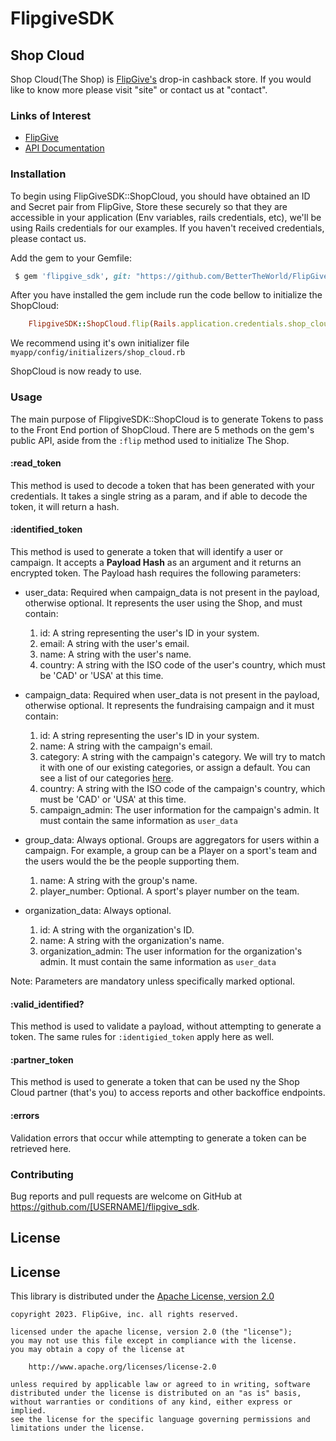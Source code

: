 # FlipgiveSDK

## Shop Cloud

Shop Cloud(The Shop) is [FlipGive's](https://app.flipgive.com) drop-in cashback store. If you would like to know more please visit "site" or contact us at "contact".

### Links of Interest

* [FlipGive](https://app.flipgive.com)
* [API Documentation](https://app.flipgive.com)

### Installation

To begin using FlipGiveSDK::ShopCloud, you should have obtained an ID and Secret pair from FlipGive, Store these securely so that they are accessible in your application (Env variables, rails credentials, etc), we'll be using Rails credentials for our examples. If you haven't received credentials, please contact us.

Add the gem to your Gemfile:

```ruby
 $ gem 'flipgive_sdk', git: "https://github.com/BetterTheWorld/FlipGiveSDK_Ruby.git"
```

After you have installed the gem include run the code bellow to initialize the ShopCloud:

```ruby
    FlipgiveSDK::ShopCloud.flip(Rails.application.credentials.shop_cloud_id, Rails.application.credentials.shop_cloud_secret)
```
We recommend using it's own initializer file `myapp/config/initializers/shop_cloud.rb`

ShopCloud is now ready to use.

### Usage

The main purpose of FlipgiveSDK::ShopCloud is to generate Tokens to pass to the Front End portion of ShopCloud. There are 5 methods on the gem's public API, aside from the `:flip` method used to initialize The Shop.

#### :read_token
This method is used to decode a token that has been generated with your credentials. It takes a single string as a param, and if able to decode the token, it will return a hash.

#### :identified_token
This method is used to generate a token that will identify a user or campaign. It accepts a **Payload Hash** as an argument and it returns an encrypted token. The Payload hash requires the following parameters:

- user_data: Required when campaign_data is not present in the payload, otherwise optional. It represents the user using the Shop, and must contain:
  1. id: A string representing the user's ID in your system.
  2. email: A string  with the user's email.
  3. name: A string  with the user's name.
  4. country: A string  with the ISO code of the user's country, which must be 'CAD' or 'USA' at this time.

- campaign_data: Required when user_data is not present in the payload, otherwise optional. It represents the fundraising campaign and it must contain:
  1. id: A string representing the user's ID in your system.
  2. name: A string  with the campaign's email.
  3. category: A string  with the campaign's category. We will try to match it with one of our existing categories, or assign a default. You can see a list of our categories [here](https://app.flipgive.com).
  4. country: A string  with the ISO code of the campaign's country, which must be 'CAD' or 'USA' at this time.
  5. campaign_admin: The user information for the campaign's admin. It must contain the same information as `user_data`

- group_data: Always optional. Groups are aggregators for users within a campaign. For example, a group can be a Player on a sport's team and the users would the be the people supporting them.
  1. name: A string  with the group's name.
  2. player_number: Optional. A sport's player number on the team.

- organization_data: Always optional.
  1. id: A string  with the organization's ID.
  2. name: A string  with the organization's name.
  3. organization_admin: The user information for the organization's admin. It must contain the same information as `user_data`

Note: Parameters are mandatory unless specifically marked optional.

#### :valid_identified?
This method is used to validate a payload, without attempting to generate a token. The same rules for `:identigied_token` apply here as well.

#### :partner_token
This method is used to generate a token that can be used ny the Shop Cloud partner (that's you) to access reports and other backoffice endpoints.


#### :errors
Validation errors that occur while attempting to generate a token can be retrieved here.

### Contributing

Bug reports and pull requests are welcome on GitHub at https://github.com/[USERNAME]/flipgive_sdk.


## License

## License

This library is distributed under the
[Apache License, version 2.0](http://www.apache.org/licenses/LICENSE-2.0.html)

```no-highlight
copyright 2023. FlipGive, inc. all rights reserved.

licensed under the apache license, version 2.0 (the "license");
you may not use this file except in compliance with the license.
you may obtain a copy of the license at

    http://www.apache.org/licenses/license-2.0

unless required by applicable law or agreed to in writing, software
distributed under the license is distributed on an "as is" basis,
without warranties or conditions of any kind, either express or implied.
see the license for the specific language governing permissions and
limitations under the license.
```
